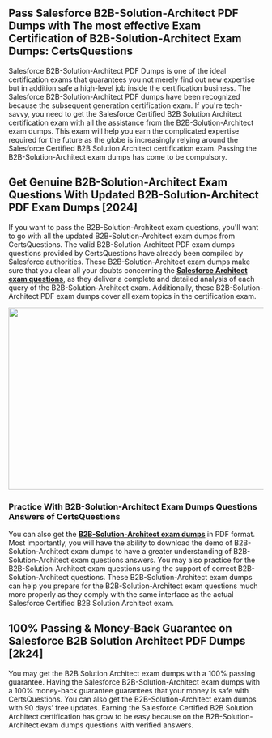 <h2>Pass Salesforce B2B-Solution-Architect PDF Dumps with The most effective Exam Certification of B2B-Solution-Architect Exam Dumps: CertsQuestions</h2>
<p>Salesforce B2B-Solution-Architect PDF Dumps is one of the ideal certification exams that guarantees you not merely find out new expertise but in addition safe a high-level job inside the certification business. The Salesforce B2B-Solution-Architect PDF dumps have been recognized because the subsequent generation certification exam. If you're tech-savvy, you need to get the Salesforce Certified B2B Solution Architect certification exam with all the assistance from the B2B-Solution-Architect exam dumps. This exam will help you earn the complicated expertise required for the future as the globe is increasingly relying around the Salesforce Certified B2B Solution Architect certification exam. Passing the B2B-Solution-Architect exam dumps has come to be compulsory.</p>
<h2>Get Genuine B2B-Solution-Architect Exam Questions With Updated B2B-Solution-Architect PDF Exam Dumps [2024]</h2>
<p>If you want to pass the B2B-Solution-Architect exam questions, you'll want to go with all the updated B2B-Solution-Architect exam dumps from CertsQuestions. The valid B2B-Solution-Architect PDF exam dumps questions provided by CertsQuestions have already been compiled by Salesforce authorities. These B2B-Solution-Architect exam dumps make sure that you clear all your doubts concerning the <strong><a href="https://www.certsquestions.com/salesforce-architect-certification.html">Salesforce Architect exam questions</a></strong>, as they deliver a complete and detailed analysis of each query of the B2B-Solution-Architect exam. Additionally, these B2B-Solution-Architect PDF exam dumps cover all exam topics in the certification exam.</p>
<p><img style="display: block; margin-left: auto; margin-right: auto;" src="https://i.imgur.com/53zZ4Bb.png" alt="" width="720" height="360" /></p>
<h3>Practice With B2B-Solution-Architect Exam Dumps Questions Answers of CertsQuestions</h3>
<p>You can also get the <a href="https://www.certsquestions.com/B2B-Solution-Architect-pdf-dumps.html"><strong>B2B-Solution-Architect exam dumps</strong></a> in PDF format. Most importantly, you will have the ability to download the demo of B2B-Solution-Architect exam dumps to have a greater understanding of B2B-Solution-Architect exam questions answers. You may also practice for the B2B-Solution-Architect exam questions using the support of correct B2B-Solution-Architect questions. These B2B-Solution-Architect exam dumps can help you prepare for the B2B-Solution-Architect exam questions much more properly as they comply with the same interface as the actual Salesforce Certified B2B Solution Architect exam.</p>
<h2>100% Passing &amp; Money-Back Guarantee on Salesforce B2B Solution Architect PDF Dumps [2k24]</h2>
<p>You may get the B2B Solution Architect exam dumps with a 100% passing guarantee. Having the Salesforce B2B-Solution-Architect exam dumps with a 100% money-back guarantee guarantees that your money is safe with CertsQuestions. You can also get the B2B-Solution-Architect exam dumps with 90 days&rsquo; free updates. Earning the Salesforce Certified B2B Solution Architect certification has grow to be easy because on the B2B-Solution-Architect exam dumps questions with verified answers.</p>
